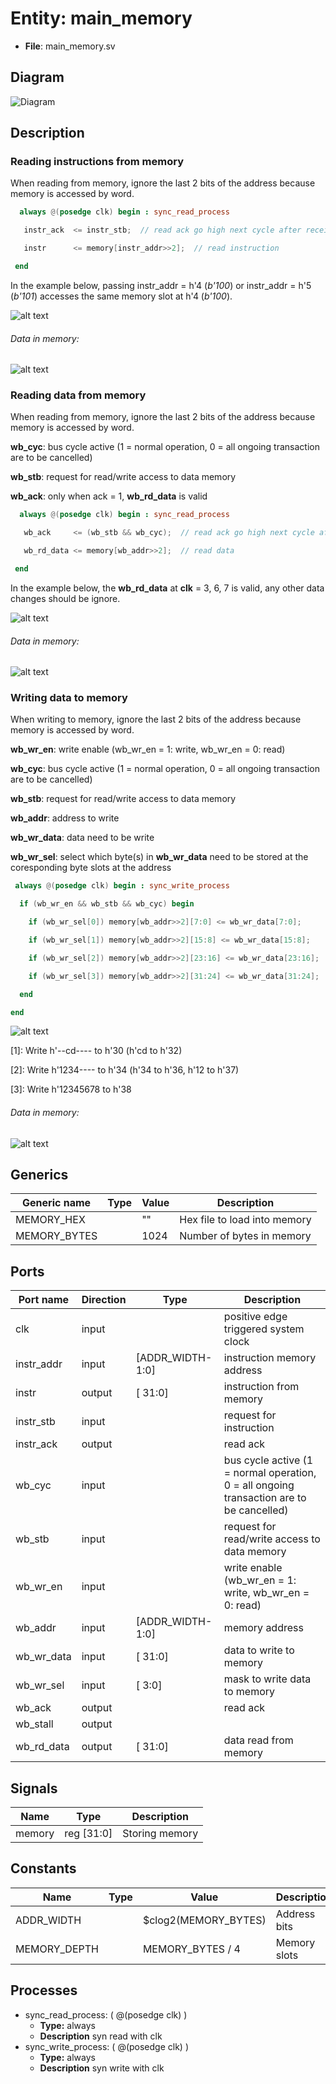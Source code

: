 # Entity: main_memory 

- **File**: main_memory.sv
## Diagram

![Diagram](main_memory.svg "Diagram")
## Description


 ### Reading instructions from memory
 When reading from memory, ignore the last 2 bits of the address because memory is accessed by word.
 
 ``` verilog
   always @(posedge clk) begin : sync_read_process

    instr_ack  <= instr_stb;  // read ack go high next cycle after receiving stb (request)

    instr      <= memory[instr_addr>>2];  // read instruction

  end
 ```
 In the example below, passing instr_addr = h'4 (*b'100*) or instr_addr = h'5 (*b'101*) accesses the same memory slot at h'4 (*b'100*).
 
![alt text](wavedrom_reOr0.svg "title") 

 ###### Data in memory:
 
![alt text](wavedrom_YRY31.svg "title") 

 ### Reading data from memory
 When reading from memory, ignore the last 2 bits of the address because memory is accessed by word.

 **wb_cyc**: bus cycle active (1 = normal operation, 0 = all ongoing transaction are to be cancelled)

 **wb_stb**: request for read/write access to data memory

 **wb_ack**: only when ack = 1, **wb_rd_data** is valid
 ``` verilog
   always @(posedge clk) begin : sync_read_process

    wb_ack     <= (wb_stb && wb_cyc);  // read ack go high next cycle after receiving stb (request)

    wb_rd_data <= memory[wb_addr>>2];  // read data

  end
 ```
 In the example below, the **wb_rd_data** at **clk** = 3, 6, 7 is valid, any other data changes should be ignore.
 
![alt text](wavedrom_I9jZ2.svg "title") 

 ###### Data in memory:
 
![alt text](wavedrom_Ybko3.svg "title") 

 ### Writing data to memory
 When writing to memory, ignore the last 2 bits of the address because memory is accessed by word.

 **wb_wr_en**: write enable (wb_wr_en = 1: write, wb_wr_en = 0: read)

 **wb_cyc**: bus cycle active (1 = normal operation, 0 = all ongoing transaction are to be cancelled)

 **wb_stb**: request for read/write access to data memory

 **wb_addr**: address to write

 **wb_wr_data**: data need to be write

 **wb_wr_sel**: select which byte(s) in **wb_wr_data** need to be stored at the coresponding byte slots at the address
  ``` verilog
   always @(posedge clk) begin : sync_write_process

    if (wb_wr_en && wb_stb && wb_cyc) begin

      if (wb_wr_sel[0]) memory[wb_addr>>2][7:0] <= wb_wr_data[7:0];

      if (wb_wr_sel[1]) memory[wb_addr>>2][15:8] <= wb_wr_data[15:8];

      if (wb_wr_sel[2]) memory[wb_addr>>2][23:16] <= wb_wr_data[23:16];

      if (wb_wr_sel[3]) memory[wb_addr>>2][31:24] <= wb_wr_data[31:24];

    end

  end
  ```
 
![alt text](wavedrom_NjgJ4.svg "title") 

 [1]: Write h'--cd---- to h'30 (h'cd to h'32)

 [2]: Write h'1234---- to h'34 (h'34 to h'36, h'12 to h'37)

 [3]: Write h'12345678 to h'38
 ###### Data in memory:
 
![alt text](wavedrom_KFTz5.svg "title") 



## Generics

| Generic name | Type | Value | Description                  |
| ------------ | ---- | ----- | ---------------------------- |
| MEMORY_HEX   |      | ""    | Hex file to load into memory |
| MEMORY_BYTES |      | 1024  | Number of bytes in memory    |
## Ports

| Port name  | Direction | Type             | Description                                                                              |
| ---------- | --------- | ---------------- | ---------------------------------------------------------------------------------------- |
| clk        | input     |                  | positive edge triggered system clock                                                     |
| instr_addr | input     | [ADDR_WIDTH-1:0] | instruction memory address                                                               |
| instr      | output    | [          31:0] | instruction from memory                                                                  |
| instr_stb  | input     |                  | request for instruction                                                                  |
| instr_ack  | output    |                  | read ack                                                                                 |
| wb_cyc     | input     |                  | bus cycle active (1 = normal operation, 0 = all ongoing transaction are to be cancelled) |
| wb_stb     | input     |                  | request for read/write access to data memory                                             |
| wb_wr_en   | input     |                  | write enable (wb_wr_en = 1: write, wb_wr_en = 0: read)                                   |
| wb_addr    | input     | [ADDR_WIDTH-1:0] | memory address                                                                           |
| wb_wr_data | input     | [          31:0] | data to write to memory                                                                  |
| wb_wr_sel  | input     | [           3:0] | mask to write data to memory                                                             |
| wb_ack     | output    |                  | read ack                                                                                 |
| wb_stall   | output    |                  |                                                                                          |
| wb_rd_data | output    | [          31:0] | data read from memory                                                                    |
## Signals

| Name   | Type       | Description    |
| ------ | ---------- | -------------- |
| memory | reg [31:0] | Storing memory |
## Constants

| Name         | Type | Value                | Description  |
| ------------ | ---- | -------------------- | ------------ |
| ADDR_WIDTH   |      | $clog2(MEMORY_BYTES) | Address bits |
| MEMORY_DEPTH |      | MEMORY_BYTES / 4     | Memory slots |
## Processes
- sync_read_process: ( @(posedge clk) )
  - **Type:** always
  - **Description**
  syn read with clk 
- sync_write_process: ( @(posedge clk) )
  - **Type:** always
  - **Description**
  syn write with clk 
